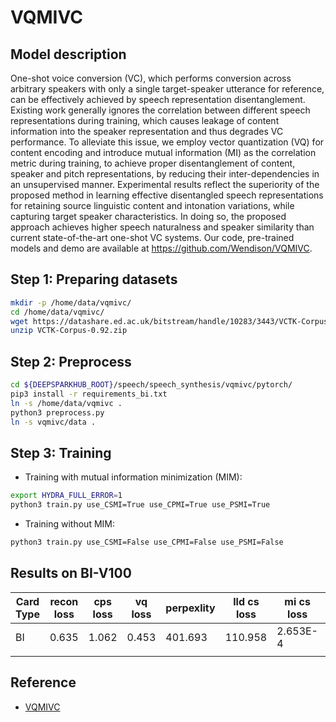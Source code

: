 # VQMIVC

## Model description

One-shot voice conversion (VC), which performs conversion across arbitrary speakers with only a single target-speaker
utterance for reference, can be effectively achieved by speech representation disentanglement. Existing work generally
ignores the correlation between different speech representations during training, which causes leakage of content
information into the speaker representation and thus degrades VC performance. To alleviate this issue, we employ vector
quantization (VQ) for content encoding and introduce mutual information (MI) as the correlation metric during training,
to achieve proper disentanglement of content, speaker and pitch representations, by reducing their inter-dependencies in
an unsupervised manner. Experimental results reflect the superiority of the proposed method in learning effective
disentangled speech representations for retaining source linguistic content and intonation variations, while capturing
target speaker characteristics. In doing so, the proposed approach achieves higher speech naturalness and speaker
similarity than current state-of-the-art one-shot VC systems. Our code, pre-trained models and demo are available at
<https://github.com/Wendison/VQMIVC>.

## Step 1: Preparing datasets

```sh
mkdir -p /home/data/vqmivc/
cd /home/data/vqmivc/
wget https://datashare.ed.ac.uk/bitstream/handle/10283/3443/VCTK-Corpus-0.92.zip
unzip VCTK-Corpus-0.92.zip
```

## Step 2: Preprocess

```sh
cd ${DEEPSPARKHUB_ROOT}/speech/speech_synthesis/vqmivc/pytorch/
pip3 install -r requirements_bi.txt
ln -s /home/data/vqmivc .
python3 preprocess.py
ln -s vqmivc/data .
```

## Step 3: Training

* Training with mutual information minimization (MIM):

```sh
export HYDRA_FULL_ERROR=1
python3 train.py use_CSMI=True use_CPMI=True use_PSMI=True
```

* Training without MIM:

```sh
python3 train.py use_CSMI=False use_CPMI=False use_PSMI=False 
```

## Results on BI-V100

| Card Type | recon loss | cps loss | vq loss | perpexlity | lld cs loss | mi cs loss | lld ps loss | mi ps loss | lld cp loss | mi cp loss | used time(s) |
|-----------|------------|----------|---------|------------|-------------|------------|-------------|------------|-------------|------------|--------------|
| BI        |      0.635 |  1.062   |  0.453  |  401.693   |   110.958   |  2.653E-4  |    0.052    |   0.001    |   219.895   |   0.021    |    4.315     |
|           |

## Reference

- [VQMIVC](https://github.com/Wendison/VQMIVC)
